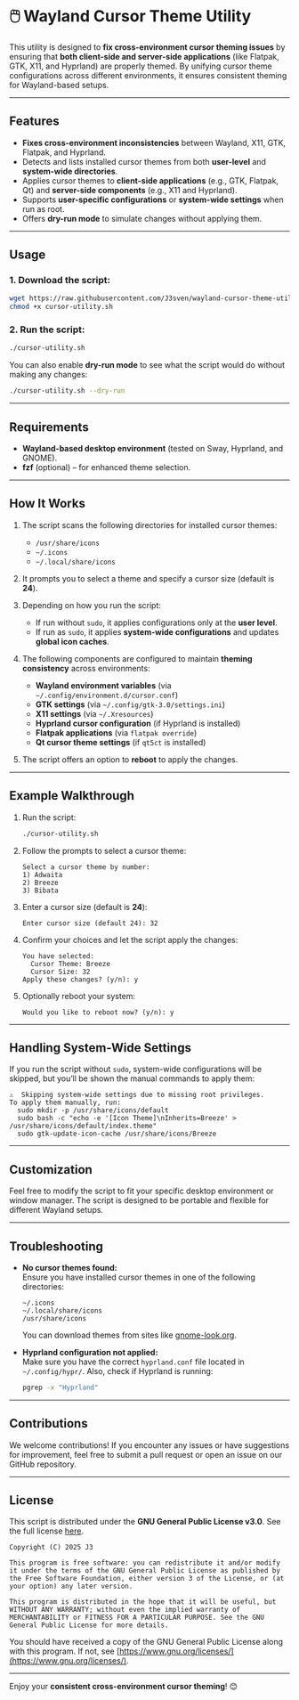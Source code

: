 # 🖱️ Wayland Cursor Theme Utility

This utility is designed to **fix cross-environment cursor theming issues** by ensuring that **both client-side and server-side applications** (like Flatpak, GTK, X11, and Hyprland) are properly themed. By unifying cursor theme configurations across different environments, it ensures consistent theming for Wayland-based setups.

---

## Features
- **Fixes cross-environment inconsistencies** between Wayland, X11, GTK, Flatpak, and Hyprland.
- Detects and lists installed cursor themes from both **user-level** and **system-wide directories**.
- Applies cursor themes to **client-side applications** (e.g., GTK, Flatpak, Qt) and **server-side components** (e.g., X11 and Hyprland).
- Supports **user-specific configurations** or **system-wide settings** when run as root.
- Offers **dry-run mode** to simulate changes without applying them.

---

## Usage

### 1. Download the script:
```bash
wget https://raw.githubusercontent.com/J3sven/wayland-cursor-theme-utility/refs/heads/main/cursor-utility.sh -O cursor-utility.sh
chmod +x cursor-utility.sh
```

### 2. Run the script:
```bash
./cursor-utility.sh
```

You can also enable **dry-run mode** to see what the script would do without making any changes:
```bash
./cursor-utility.sh --dry-run
```

---

## Requirements
- **Wayland-based desktop environment** (tested on Sway, Hyprland, and GNOME).
- **fzf** (optional) – for enhanced theme selection.

---

## How It Works
1. The script scans the following directories for installed cursor themes:
   - `/usr/share/icons`
   - `~/.icons`
   - `~/.local/share/icons`
   
2. It prompts you to select a theme and specify a cursor size (default is **24**).
   
3. Depending on how you run the script:
   - If run without `sudo`, it applies configurations only at the **user level**.
   - If run as `sudo`, it applies **system-wide configurations** and updates **global icon caches**.

4. The following components are configured to maintain **theming consistency** across environments:
   - **Wayland environment variables** (via `~/.config/environment.d/cursor.conf`)
   - **GTK settings** (via `~/.config/gtk-3.0/settings.ini`)
   - **X11 settings** (via `~/.Xresources`)
   - **Hyprland cursor configuration** (if Hyprland is installed)
   - **Flatpak applications** (via `flatpak override`)
   - **Qt cursor theme settings** (if `qt5ct` is installed)

5. The script offers an option to **reboot** to apply the changes.

---

## Example Walkthrough

1. Run the script:
    ```bash
    ./cursor-utility.sh
    ```

2. Follow the prompts to select a cursor theme:
    ```
    Select a cursor theme by number: 
    1) Adwaita
    2) Breeze
    3) Bibata
    ```

3. Enter a cursor size (default is **24**):
    ```
    Enter cursor size (default 24): 32
    ```

4. Confirm your choices and let the script apply the changes:
    ```
    You have selected:
      Cursor Theme: Breeze
      Cursor Size: 32
    Apply these changes? (y/n): y
    ```

5. Optionally reboot your system:
    ```
    Would you like to reboot now? (y/n): y
    ```

---

## Handling System-Wide Settings
If you run the script without `sudo`, system-wide configurations will be skipped, but you’ll be shown the manual commands to apply them:
```
⚠️  Skipping system-wide settings due to missing root privileges.
To apply them manually, run:
  sudo mkdir -p /usr/share/icons/default
  sudo bash -c "echo -e '[Icon Theme]\nInherits=Breeze' > /usr/share/icons/default/index.theme"
  sudo gtk-update-icon-cache /usr/share/icons/Breeze
```

---

## Customization
Feel free to modify the script to fit your specific desktop environment or window manager. The script is designed to be portable and flexible for different Wayland setups.

---

## Troubleshooting
- **No cursor themes found:**  
  Ensure you have installed cursor themes in one of the following directories:
  ```
  ~/.icons
  ~/.local/share/icons
  /usr/share/icons
  ```
  You can download themes from sites like [gnome-look.org](https://www.gnome-look.org).

- **Hyprland configuration not applied:**  
  Make sure you have the correct `hyprland.conf` file located in `~/.config/hypr/`. Also, check if Hyprland is running:
  ```bash
  pgrep -x "Hyprland"
  ```

---

## Contributions
We welcome contributions! If you encounter any issues or have suggestions for improvement, feel free to submit a pull request or open an issue on our GitHub repository.

---

## License
This script is distributed under the **GNU General Public License v3.0**. See the full license [here](https://www.gnu.org/licenses/gpl-3.0.en.html).

```
Copyright (C) 2025 J3

This program is free software: you can redistribute it and/or modify it under the terms of the GNU General Public License as published by the Free Software Foundation, either version 3 of the License, or (at your option) any later version.

This program is distributed in the hope that it will be useful, but WITHOUT ANY WARRANTY; without even the implied warranty of MERCHANTABILITY or FITNESS FOR A PARTICULAR PURPOSE. See the GNU General Public License for more details.
```

You should have received a copy of the GNU General Public License along with this program. If not, see [https://www.gnu.org/licenses/](https://www.gnu.org/licenses/).

---

Enjoy your **consistent cross-environment cursor theming**! 😊
